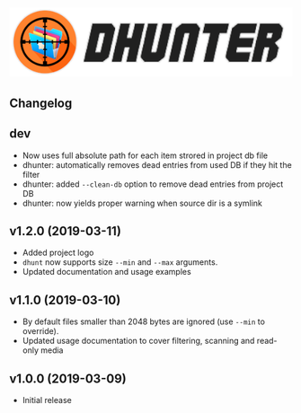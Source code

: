  [![dhunter logo](img/logo.png)](https://github.com/MarcinOrlowski/dhunter)
 ---

## Changelog ##

dev
---
 * Now uses full absolute path for each item strored in project db file
 * dhunter: automatically removes dead entries from used DB if they hit the filter
 * dhunter: added `--clean-db` option to remove dead entries from project DB
 * dhunter: now yields proper warning when source dir is a symlink

v1.2.0 (2019-03-11)
-------------------
 * Added project logo
 * `dhunt` now supports size `--min` and `--max` arguments.
 * Updated documentation and usage examples 

v1.1.0 (2019-03-10)
-------------------
 * By default files smaller than 2048 bytes are ignored (use `--min` to override).
 * Updated usage documentation to cover filtering, scanning and read-only media

v1.0.0 (2019-03-09)
-------------------
 * Initial release
